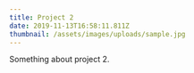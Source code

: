 ```yaml
---
title: Project 2
date: 2019-11-13T16:58:11.811Z
thumbnail: /assets/images/uploads/sample.jpg
---
```

Something about project 2.